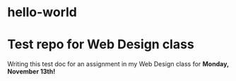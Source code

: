 # hello-world
# Test repo for Web Design class
Writing this test doc for an assignment in my Web Design class for **Monday, November 13th!**
